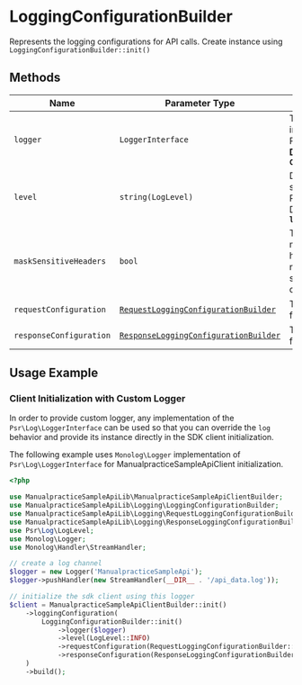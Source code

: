 
# LoggingConfigurationBuilder

Represents the logging configurations for API calls. Create instance using `LoggingConfigurationBuilder::init()`

## Methods

| Name | Parameter Type | Description |
|  --- | --- | --- |
| `logger` | `LoggerInterface` | Takes in your custom implementation of the Psr\Log\LoggerInterface.php. **Default Implementation : `ConsoleLogger`** |
| `level` | `string(LogLevel)` | Defines the log message severity mentioned in Psr\Log\LogLevel.php (e.g., DEBUG, INFO, etc). **Default : `logLevel::INFO`** |
| `maskSensitiveHeaders` | `bool` | Toggles the global setting to mask sensitive HTTP headers in both requests and responses before logging, safeguarding confidential data. **Default : `true`** |
| `requestConfiguration` | [`RequestLoggingConfigurationBuilder`](../doc/request-logging-configuration-builder.md) | The logging configurations for an API request. |
| `responseConfiguration` | [`ResponseLoggingConfigurationBuilder`](../doc/response-logging-configuration-builder.md) | The logging configurations for an API response. |

## Usage Example

### Client Initialization with Custom Logger

In order to provide custom logger, any implementation of the `Psr\Log\LoggerInterface` can be used so that you can override the `log` behavior and provide its instance directly in the SDK client initialization.

The following example uses `Monolog\Logger` implementation of `Psr\Log\LoggerInterface` for ManualpracticeSampleApiClient initialization.

```php
<?php

use ManualpracticeSampleApiLib\ManualpracticeSampleApiClientBuilder;
use ManualpracticeSampleApiLib\Logging\LoggingConfigurationBuilder;
use ManualpracticeSampleApiLib\Logging\RequestLoggingConfigurationBuilder;
use ManualpracticeSampleApiLib\Logging\ResponseLoggingConfigurationBuilder;
use Psr\Log\LogLevel;
use Monolog\Logger;
use Monolog\Handler\StreamHandler;

// create a log channel
$logger = new Logger('ManualpracticeSampleApi');
$logger->pushHandler(new StreamHandler(__DIR__ . '/api_data.log'));

// initialize the sdk client using this logger
$client = ManualpracticeSampleApiClientBuilder::init()
    ->loggingConfiguration(
        LoggingConfigurationBuilder::init()
            ->logger($logger)
            ->level(LogLevel::INFO)
            ->requestConfiguration(RequestLoggingConfigurationBuilder::init()->body(true))
            ->responseConfiguration(ResponseLoggingConfigurationBuilder::init()->headers(true))
    )
    ->build();
```

